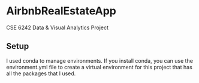 # AirbnbRealEstateApp
CSE 6242 Data &amp; Visual Analytics Project

## Setup
I used conda to manage environments. If you install conda, you can use the environment.yml file to create a virtual environment for this project that has all the packages that I used.
